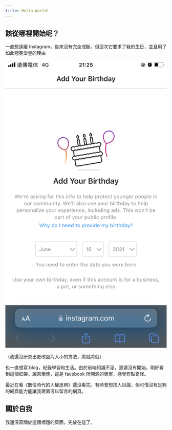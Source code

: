 ```yaml
---
title: Hello World!
---
```


## 該從哪裡開始呢？
一直想遠離 Instagram，從來沒有完全戒斷。但這次它要求了我的生日，並且用了如此冠冕堂皇的理由

![](./ig.PNG)
<!-- truncate -->

（我還沒研究出更改圖片大小的方法，將就將就）

也一直想寫 blog，紀錄學習和生活。由於前端知識不足，遲遲沒有開始，剛好看到這個框架。說來慚愧，這是 facebook 所開源的專案，感覺有點奇怪。

最近在看《數位時代的人權思辨》還沒看完。有時會想找人討論，但可惜沒有足夠的網頁能力能讓我建置可以留言的網頁。

## 關於自我
我還沒寫關於這個標題的頁面，先放在這了。


